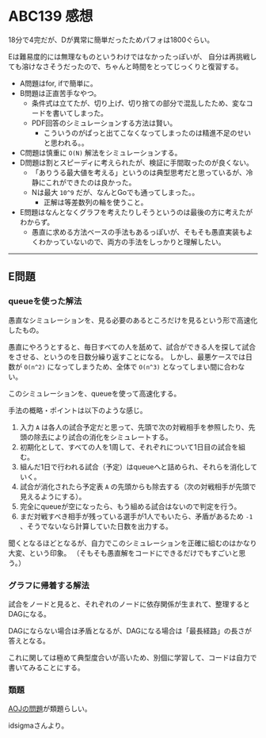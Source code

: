 # ABC139 感想

18分で4完だが、Dが異常に簡単だったためパフォは1800ぐらい。

Eは難易度的には無理なものというわけではなかったっぽいが、
自分は再挑戦しても溶けなさそうだったので、ちゃんと時間をとってじっくりと復習する。

- A問題はfor, ifで簡単に。
- B問題は正直苦手なやつ。
  - 条件式は立てたが、切り上げ、切り捨ての部分で混乱したため、変なコードを書いてしまった。
  - PDF回答のシミュレーションする方法は賢い。
    - こういうのがぱっと出てこなくなってしまったのは精進不足のせいと思われる。。
- C問題は慎重に `O(N)` 解法をシミュレーションする。
- D問題は割とスピーディに考えられたが、検証に手間取ったのが良くない。
  - 「ありうる最大値を考える」というのは典型思考だと思っているが、冷静にこれができたのは良かった。
  - Nは最大 `10^9` だが、なんとGoでも通ってしまった。。
    - 正解は等差数列の輪を使うこと。
- E問題はなんとなくグラフを考えたりしそうというのは最後の方に考えたがわからず。
  - 愚直に求める方法ベースの手法もあるっぽいが、そもそも愚直実装もよくわかっていないので、両方の手法をしっかりと理解したい。

---

## E問題

### queueを使った解法

愚直なシミュレーションを、見る必要のあるところだけを見るという形で高速化したもの。

愚直にやろうとすると、毎日すべての人を舐めて、試合ができる人を探して試合をさせる、というのを日数分繰り返すことになる。
しかし、最悪ケースでは日数が `O(n^2)` になってしまうため、全体で `O(n^3)` となってしまい間に合わない。

このシミュレーションを、queueを使って高速化する。

手法の概略・ポイントは以下のような感じ。

1. 入力 `A` は各人の試合予定だと思って、先頭で次の対戦相手を参照したり、先頭の除去により試合の消化をシミュレートする。
2. 初期化として、すべての人を1周して、それぞれについて1日目の試合を組む。
3. 組んだ1日で行われる試合（予定）はqueueへと詰められ、それらを消化していく。
4. 試合が消化されたら予定表 `A` の先頭からも除去する（次の対戦相手が先頭で見えるようにする）。
5. 完全にqueueが空になったら、もう組める試合はないので判定を行う。
6. まだ対戦すべき相手が残っている選手が1人でもいたら、矛盾があるため `-1` 、そうでないなら計算していた日数を出力する。

聞くとなるほどとなるが、自力でこのシミュレーションを正確に組むのはかなり大変、という印象。
（そもそも愚直解をコードにできるだけでもすごいと思う。）

### グラフに帰着する解法

試合をノードと見ると、それぞれのノードに依存関係が生まれて、整理するとDAGになる。

DAGにならない場合は矛盾となるが、DAGになる場合は「最長経路」の長さが答えとなる。

これに関しては極めて典型度合いが高いため、別個に学習して、コードは自力で書いてみることにする。

### 類題

[AOJの問題](http://judge.u-aizu.ac.jp/onlinejudge/description.jsp?id=2176)が類題らしい。

idsigmaさんより。

